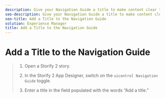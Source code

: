```yaml
---
description: Give your Navigation Guide a title to make content clear to your site visitors.
seo-description: Give your Navigation Guide a title to make content clear to your site visitors.
seo-title: Add a Title to the Navigation Guide
solution: Experience Manager
title: Add a Title to the Navigation Guide
---
```


# Add a Title to the Navigation Guide

>1. Open a Storify 2 story.
>   
>1. In the Storify 2 App Designer, switch on the `uicontrol Navigation Guide` toggle.
>   
>1. Enter a title in the field populated with the words “Add a title.”
>   
>   
